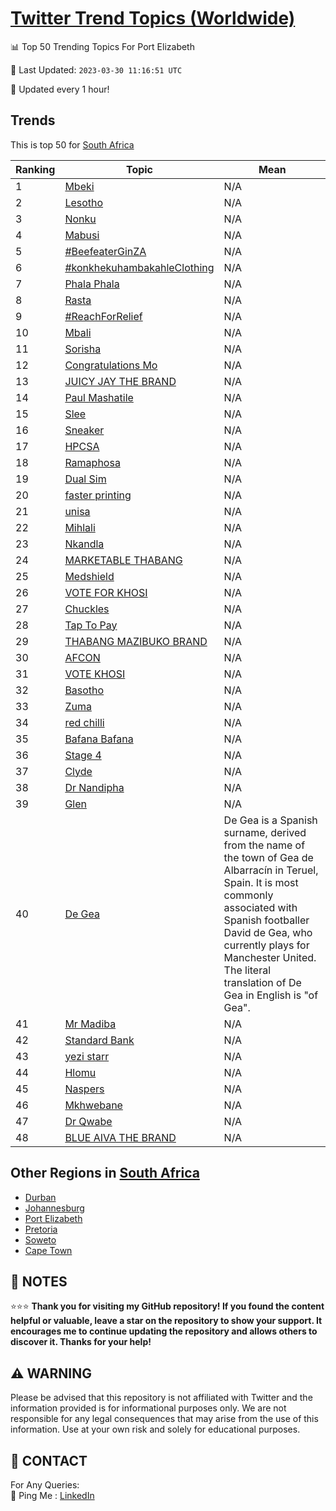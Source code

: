 [Twitter Trend Topics (Worldwide)](https://github.com/ErcinDedeoglu/Twitter-Trend-Topics)
==========


📊 Top 50 Trending Topics For Port Elizabeth

📆 Last Updated: `2023-03-30 11:16:51 UTC`

🔧 Updated every 1 hour!


## Trends

This is top 50 for [South Africa](</South Africa>)

| Ranking | Topic | Mean |
| ------- | ------------ | ------------ |
| 1 | [Mbeki](http://twitter.com/search?q=Mbeki) | N/A |
| 2 | [Lesotho](http://twitter.com/search?q=Lesotho) | N/A |
| 3 | [Nonku](http://twitter.com/search?q=Nonku) | N/A |
| 4 | [Mabusi](http://twitter.com/search?q=Mabusi) | N/A |
| 5 | [#BeefeaterGinZA](http://twitter.com/search?q=%23BeefeaterGinZA) | N/A |
| 6 | [#konkhekuhambakahleClothing](http://twitter.com/search?q=%23konkhekuhambakahleClothing) | N/A |
| 7 | [Phala Phala](http://twitter.com/search?q=Phala+Phala) | N/A |
| 8 | [Rasta](http://twitter.com/search?q=Rasta) | N/A |
| 9 | [#ReachForRelief](http://twitter.com/search?q=%23ReachForRelief) | N/A |
| 10 | [Mbali](http://twitter.com/search?q=Mbali) | N/A |
| 11 | [Sorisha](http://twitter.com/search?q=Sorisha) | N/A |
| 12 | [Congratulations Mo](http://twitter.com/search?q=Congratulations+Mo) | N/A |
| 13 | [JUICY JAY THE BRAND](http://twitter.com/search?q=JUICY+JAY+THE+BRAND) | N/A |
| 14 | [Paul Mashatile](http://twitter.com/search?q=Paul+Mashatile) | N/A |
| 15 | [Slee](http://twitter.com/search?q=Slee) | N/A |
| 16 | [Sneaker](http://twitter.com/search?q=Sneaker) | N/A |
| 17 | [HPCSA](http://twitter.com/search?q=HPCSA) | N/A |
| 18 | [Ramaphosa](http://twitter.com/search?q=Ramaphosa) | N/A |
| 19 | [Dual Sim](http://twitter.com/search?q=Dual+Sim) | N/A |
| 20 | [faster printing](http://twitter.com/search?q=faster+printing) | N/A |
| 21 | [unisa](http://twitter.com/search?q=unisa) | N/A |
| 22 | [Mihlali](http://twitter.com/search?q=Mihlali) | N/A |
| 23 | [Nkandla](http://twitter.com/search?q=Nkandla) | N/A |
| 24 | [MARKETABLE THABANG](http://twitter.com/search?q=MARKETABLE+THABANG) | N/A |
| 25 | [Medshield](http://twitter.com/search?q=Medshield) | N/A |
| 26 | [VOTE FOR KHOSI](http://twitter.com/search?q=VOTE+FOR+KHOSI) | N/A |
| 27 | [Chuckles](http://twitter.com/search?q=Chuckles) | N/A |
| 28 | [Tap To Pay](http://twitter.com/search?q=Tap+To+Pay) | N/A |
| 29 | [THABANG MAZIBUKO BRAND](http://twitter.com/search?q=THABANG+MAZIBUKO+BRAND) | N/A |
| 30 | [AFCON](http://twitter.com/search?q=AFCON) | N/A |
| 31 | [VOTE KHOSI](http://twitter.com/search?q=VOTE+KHOSI) | N/A |
| 32 | [Basotho](http://twitter.com/search?q=Basotho) | N/A |
| 33 | [Zuma](http://twitter.com/search?q=Zuma) | N/A |
| 34 | [red chilli](http://twitter.com/search?q=red+chilli) | N/A |
| 35 | [Bafana Bafana](http://twitter.com/search?q=Bafana+Bafana) | N/A |
| 36 | [Stage 4](http://twitter.com/search?q=Stage+4) | N/A |
| 37 | [Clyde](http://twitter.com/search?q=Clyde) | N/A |
| 38 | [Dr Nandipha](http://twitter.com/search?q=Dr+Nandipha) | N/A |
| 39 | [Glen](http://twitter.com/search?q=Glen) | N/A |
| 40 | [De Gea](http://twitter.com/search?q=De+Gea) | De Gea is a Spanish surname, derived from the name of the town of Gea de Albarracín in Teruel, Spain. It is most commonly associated with Spanish footballer David de Gea, who currently plays for Manchester United. The literal translation of De Gea in English is "of Gea". |
| 41 | [Mr Madiba](http://twitter.com/search?q=Mr+Madiba) | N/A |
| 42 | [Standard Bank](http://twitter.com/search?q=Standard+Bank) | N/A |
| 43 | [yezi starr](http://twitter.com/search?q=yezi+starr) | N/A |
| 44 | [Hlomu](http://twitter.com/search?q=Hlomu) | N/A |
| 45 | [Naspers](http://twitter.com/search?q=Naspers) | N/A |
| 46 | [Mkhwebane](http://twitter.com/search?q=Mkhwebane) | N/A |
| 47 | [Dr Qwabe](http://twitter.com/search?q=Dr+Qwabe) | N/A |
| 48 | [BLUE AIVA THE BRAND](http://twitter.com/search?q=BLUE+AIVA+THE+BRAND) | N/A |



## Other Regions in [South Africa](</South Africa>)

* [Durban](</South Africa/Durban.md>)
* [Johannesburg](</South Africa/Johannesburg.md>)
* [Port Elizabeth](</South Africa/Port Elizabeth.md>)
* [Pretoria](</South Africa/Pretoria.md>)
* [Soweto](</South Africa/Soweto.md>)
* [Cape Town](</South Africa/Cape Town.md>)



## 📝 NOTES

⭐⭐⭐ **Thank you for visiting my GitHub repository! If you found the content helpful or valuable, leave a star on the repository to show your support. It encourages me to continue updating the repository and allows others to discover it. Thanks for your help!**


## ⚠️ WARNING

Please be advised that this repository is not affiliated with Twitter and the information provided is for informational purposes only. We are not responsible for any legal consequences that may arise from the use of this information. Use at your own risk and solely for educational purposes.


## 📨 CONTACT

 For Any Queries:  
            🏓 Ping Me : [LinkedIn](https://www.linkedin.com/in/ercindedeoglu/)
